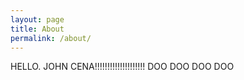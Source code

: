 ```yaml
---
layout: page
title: About
permalink: /about/
---
```


HELLO. JOHN CENA!!!!!!!!!!!!!!!!!!!! DOO DOO DOO DOO
